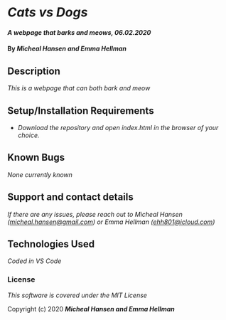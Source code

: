 # _Cats vs Dogs_

#### _A webpage that barks and meows, 06.02.2020_

#### By _**Micheal Hansen and Emma Hellman**_

## Description

_This is a webpage that can both bark and meow_

## Setup/Installation Requirements

* _Download the repository and open index.html in the browser of your choice._

## Known Bugs

_None currently known_

## Support and contact details

_If there are any issues, please reach out to Micheal Hansen (micheal.hansen@gmail.com) or Emma Hellman (ehh801@icloud.com)_

## Technologies Used

_Coded in VS Code_

### License

*This software is covered under the MIT License*

Copyright (c) 2020 **_Micheal Hansen and Emma Hellman_**